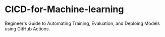 # CICD-for-Machine-learning
Begineer's Guide to Automating Training, Evaluation, and Deploing Models using GitHub Actions.
